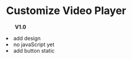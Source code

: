 <h1>Customize Video Player </h1>
<ul><b>V1.0</b></ul>
<li>add design</li>
<li>no javaScript yet </li>
<li>add button static </li>
